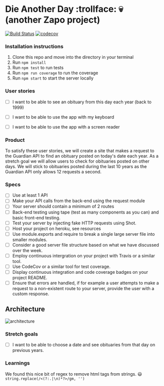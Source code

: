 # Die Another Day :trollface: :skull: (another Zapo project)

[![Build Status](https://travis-ci.org/oliverjam/week5-zapo.svg?branch=master)](https://travis-ci.org/oliverjam/week5-zapo)
[![codecov](https://codecov.io/gh/oliverjam/week5-zapo/branch/master/graph/badge.svg)](https://codecov.io/gh/oliverjam/week5-zapo)

### Installation instructions

1. Clone this repo and move into the directory in your terminal
2. Run `npm install`
3. Run `npm test` to run tests
4. Run `npm run coverage` to run the coverage
5. Run `npm start` to start the server locally

### User stories

- [ ] I want to be able to see an obituary from this day each year (back to 1999)

- [ ] I want to be able to use the app with my keyboard

- [ ] I want to be able to use the app with a screen reader

### Product

To satisfy these user stories, we will create a site that makes a request to the Guardian API to find an obituary posted on today's date each year. As a stretch goal we will allow users to check for obituaries posted on other days. We will stick to obituaries posted during the last 10 years as the Guardian API only allows 12 requests a second.

### Specs

- [ ] Use at least 1 API
- [ ] Make your API calls from the back-end using the request module
- [ ] Your server should contain a minimum of 2 routes
- [ ] Back-end testing using tape (test as many components as you can) and basic front-end testing.
- [ ] Test your server by injecting fake HTTP requests using Shot.
- [ ] Host your project on heroku, see resources
- [ ] Use module.exports and require to break a single large server file into smaller modules.
- [ ] Consider a good server file structure based on what we have discussed over the week.
- [ ] Employ continuous intergration on your project with Travis or a similar tool.
- [ ] Use CodeCov or a similar tool for test coverage.
- [ ] Display continuous integration and code coverage badges on your project README.
- [ ] Ensure that errors are handled, if for example a user attempts to make a request to a non-existent route to your server, provide the user with a custom response.

## Architecture

![architecture](https://cloud.githubusercontent.com/assets/20152018/24198216/e2945094-0efc-11e7-80ac-5f1cf8b6f898.png)

### Stretch goals

- [ ] I want to be able to choose a date and see obituaries from that day on previous years.

### Learnings

We found this nice bit of regex to remove html tags from strings. :smiley:
`
string.replace(/<(?:.|\n)*?>/gm, '')
`
